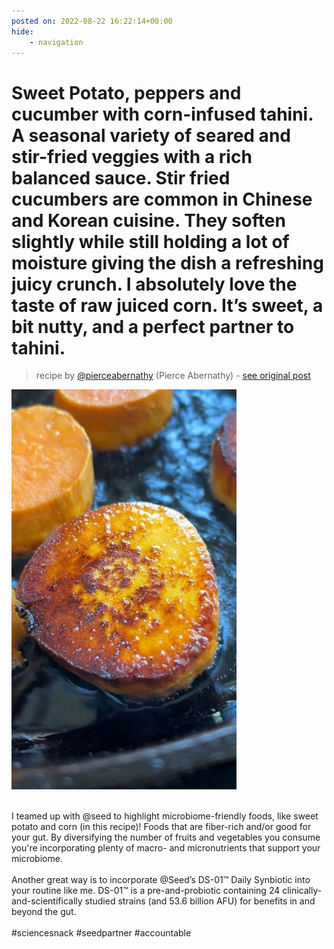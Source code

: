 ```yaml
---
posted on: 2022-08-22 16:22:14+00:00
hide:
    - navigation
---
```


# Sweet Potato, peppers and cucumber with corn-infused tahini. A seasonal variety of seared and stir-fried veggies with a rich balanced sauce. Stir fried cucumbers are common in Chinese and Korean cuisine. They soften slightly while still holding a lot of moisture giving the dish a refreshing juicy crunch. I absolutely love the taste of raw juiced corn. It’s sweet, a bit nutty, and a perfect partner to tahini.  

> recipe by [@pierceabernathy](https://www.instagram.com/pierceabernathy/) 
(Pierce Abernathy) - [see original post](https://instagram.com/p/ChkXvnQJAAH)

![](../img/pierceabernathy_22-08-2022_1608.png)

\
I teamed up with @seed to highlight microbiome-friendly foods, like sweet potato and corn (in this recipe)! Foods that are fiber-rich and/or good for your gut. By diversifying the number of fruits and vegetables you consume you're incorporating plenty of macro- and micronutrients that support your microbiome. \
\
Another great way is to incorporate @Seed’s DS-01™ Daily Synbiotic into your routine like me. DS-01™ is a pre-and-probiotic containing 24 clinically-and-scientifically studied strains (and 53.6 billion AFU) for benefits in and beyond the gut. \
\
\#sciencesnack \#seedpartner \#accountable 